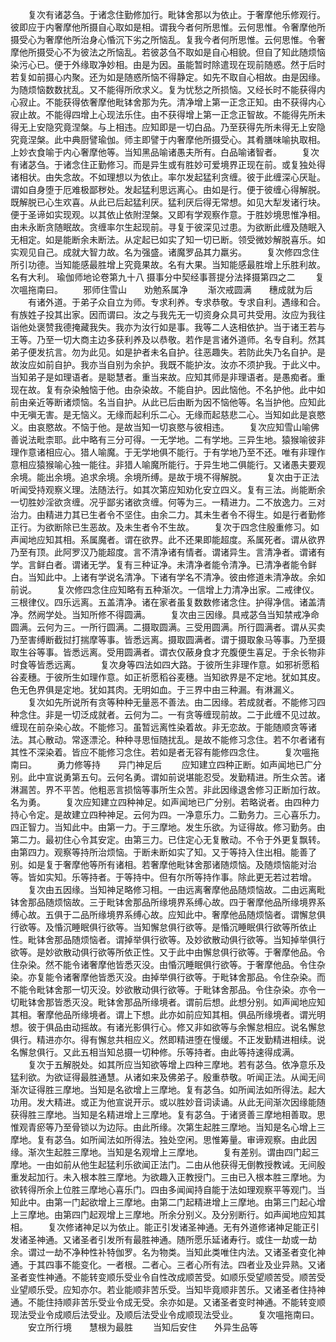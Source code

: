 <!-- { "loadSidebar": true } -->
　　复次有诸苾刍。于诸念住勤修加行。毗钵舍那以为依止。于奢摩他乐修观行。彼即应于内奢摩他所摄自心取如是相。谓我今者何所思惟。云何思惟。令奢摩他所摄受心为奢摩他所治身心惛沉下劣之所恼乱。复我今者何所思惟。云何思惟。令奢摩他所摄受心不为彼法之所恼乱。若彼苾刍不取如是自心相貌。但自了知此随烦恼染污心已。便于外缘取净妙相。由是为因。虽能暂时除遣现在现前随惑。然于后时若复如前摄心内聚。还为如是随惑所恼不得静定。如先不取自心相故。由是因缘。为随烦恼数数扰乱。又不能得所欣求义。复为忧愁之所损恼。又经长时不能获得内心寂止。不能获得依奢摩他毗钵舍那为先。清净增上第一正念正知。由不获得内心寂止故。不能得四增上心现法乐住。由不获得增上第一正念正智故。不能得先所未得无上安隐究竟涅槃。与上相违。应知即是一切白品。乃至获得先所未得无上安隐究竟涅槃。此中典厨譬瑜伽。师主即譬于内奢摩他所摄受心。其肴膳味喻执取相。上妙衣食喻于内心奢摩他等。当知黑品喻诸愚夫所有。白品喻诸智者。
　　复次有诸苾刍。于诸念住正勤修习。而是异生或有胜妙可爱境界正现在前。或复独处得诸相状。由失念故。不如理想以为依止。率尔发起猛利贪缠。彼于此缠深心厌耻。谓如自身堕于厄难极鄙秽处。发起猛利思远离心。由如是行。便于彼缠心得解脱。既解脱已心生欢喜。从此已后起猛利厌。猛利厌后得无常想。如见大犁发诸行块。便于圣谛如实现观。以其依止依附涅槃。又即有学观察作意。于胜妙境思惟净相。由未永断贪随眠故。贪缠率尔生起现前。寻复于彼深见过患。为欲断此缠及随眠入无相定。如是能断余未断法。从定起已如实了知一切已断。领受微妙解脱喜乐。如实观见自己。成就大智力故。名为强盛。诸魔罗品其力羸劣。
　　复次修四念住所引功德。当知能感最胜增上究竟果故。名有大果。当知能感最胜增上乐胜利故。名有大利。
瑜伽师地论卷第九十八
摄事分中契经事菩提分法择摄第四之二
　　复次嗢拖南曰。
　　邪师住雪山　　劝勉系属净
　　渐次戒圆满　　穗成就为后
　　有诸外道。于弟子众自立为师。专求利养。专求恭敬。专求自利。遇缘和合。有族姓子投其出家。因而谓曰。汝之与我先无一切资身众具可共受用。汝应为我往诣他处褒赞我德掩藏我失。我亦为汝行如是事。我等二人迭相依护。当于诸王若与王等。乃至一切大商主边多获利养及以恭敬。若作是言诸外道师。名专自利。然其弟子便发抗言。勿为此见。如是护者未名自护。往恶趣失。若防此失乃名自护。是故汝应如前自护。我亦当自别为余护。我既不能护汝。汝亦不须护我。于此义中。当知弟子是如理语者。是聪慧者。重当来故。应知其师是非理语者。是愚痴者。重现在故。复有杂染触恼于他。由杂染故。不能自护。因此恼他。不名护他。此中如前由亲近等断诸烦恼。名当自护。从此已后由断为因不恼他等。名当护他。应知此中无嗔无害。是无恼义。无缘而起利乐二心。无缘而起慈悲二心。当知如此是哀愍义。由哀愍故。不恼于他。是故当知一切哀愍与彼相违。
　　复次应知雪山喻佛善说法毗柰耶。此中略有三分可得。一无学地。二有学地。三异生地。猿猴喻彼非理作意诸相应心。猎人喻魔。于无学地俱不能行。于有学地乃至不还。唯有非理作意相应猿猴喻心独一能往。非猎人喻魔所能行。于异生地二俱能行。又诸愚夫要观余境。能出余境。追求余境。余境所缚。是故于境不得解脱。
　　复次由于正法听闻受持观察义理。法随法行。如其次第应知劝化安立四义。复有三法。尚能断余一切胜妙淫欲贪缠。况乎鄙劣诸欲贪缠。何等为三。一精进力。二不放逸力。三对治力。由精进力其已生者令不坚住。由余二力。其未生者令不得生。如是行者勤修正行。为欲断除已生恶故。及未生者令不生故。
　　复次于四念住殷重修习。如声闻地应知其相。系属魔者。谓在欲界。此不还果即能超度。系属死者。谓从欲界乃至有顶。此阿罗汉乃能超度。言不清净诸有情者。谓诸异生。言清净者。谓诸有学。言鲜白者。谓诸无学。复有三种证净。未清净者能令清净。已清净者能令鲜白。当知此中。上诸有学说名清净。下诸有学名不清净。彼由修道未清净故。余如前说。
　　复次修四念住应知略有五种渐次。一信增上力清净出家。二戒律仪。三根律仪。四乐远离。五盖清净。诸在家者虽复数数修诸念住。护得净信。诸盖清净。然阙学处。当知所修不得圆满。
　　复次由三因缘。具戒苾刍当知禁戒净命圆满。云何为三。一所行圆满。二摄取圆满。三受用圆满。所行圆满者。谓从买卖乃至害缚断截挝打揣摩等事。皆悉远离。摄取圆满者。谓于摄取象马等事。乃至摄取生谷等事。皆悉远离。受用圆满者。谓衣仅蔽身食才充腹便生喜足。于余长物非时食等皆悉远离。
　　复次身等四法如四大路。于彼所生非理作意。如邪祈愿稻谷麦穗。于彼所生如理作意。如正祈愿稻谷麦穗。当知欲界是不定地。犹如其皮。色无色界俱是定地。犹如其肉。无明如血。于三界中由三种漏。有淋漏义。
　　复次如先所说所有贪等种种无量恶不善法。由二因缘。若成就者。不能修习四种念住。非是一切泛成就者。云何为二。一有贪等缠现前故。二于此缠不见过故。缠现在前杂染心故。不能修习。虽暂远离性染着故。非无恋故。于能随顺贪等诸法。其心散动。常逐漂沦。种种寻思恒随扰乱。是故不能修习念住。若不尔者诸有其性不深染着。皆应不能修习念住。若如是者无容有能修四念住。
　　复次嗢拖南曰。
　　勇力修等持　　异门神足后
　　应知建立四种正断。如声闻地已广分别。此中宣说勇第五句。云何名勇。谓如前说堪能忍受。发勤精进。所生众苦。诸淋漏苦。界不平苦。他粗恶言损恼等事所生众苦。非此因缘退舍修习正断加行故。名为勇。
　　复次应知建立四种神足。如声闻地已广分别。若略说者。由四种力持心令定。是故建立四种神足。云何为四。一净意乐力。二勤务力。三心喜乐力。四正智力。当知此中。由第一力。于三摩地。发生乐欲。为证得故。修习勤务。由第二力。最初住心令其安定。由第三力。已住定心无复散动。不令于外更复飘转。由第四力。观察等持所治烦恼。于断未断如实了知。又于等持入住出相。能善了别。如是复于奢摩他等所有诸相。若奢摩他毗钵舍那诸随烦恼。及随烦恼能对治等。皆如实知。乐等持者。于等持中。但有尔所等持作事。除此更无若过若增。
　　复次由五因缘。当知神足略修习相。一由远离奢摩他品随烦恼故。二由远离毗钵舍那品随烦恼故。三于毗钵舍那品所缘境界系缚心故。四于奢摩他品所缘境界系缚心故。五俱于二品所缘境界系缚心故。应知此中。奢摩他品随烦恼者。谓懈怠俱行欲等。及惛沉睡眠俱行欲等。当知懈怠俱行欲等。是惛沉睡眠俱行欲等所依止性。毗钵舍那品随烦恼者。谓掉举俱行欲等。及妙欲散动俱行欲等。当知掉举俱行欲等。是妙欲散动俱行欲等所依正性。又于此中由懈怠俱行欲等。于奢摩他品。令住杂染。然不能令诸奢摩他皆悉灭没。由惛沉睡眠俱行欲等。于奢摩他品。令住杂染。亦复能令诸奢摩他皆悉灭没。由掉举俱行欲等。于毗钵舍那品。令住杂染。而不能令毗钵舍那一切灭没。妙欲散动俱行欲等。于毗钵舍那品。令住杂染。亦令一切毗钵舍那皆悉灭没。毗钵舍那品所缘境者。谓前后想。此想分别。如声闻地应知其相。奢摩他品所缘境者。谓上下想。此亦如前应知其相。俱品所缘境者。谓光明想。彼于俱品由动摇故。有诸光影俱行心。修又非如欲等与余懈怠相应。说名懈怠俱行。精进亦尔。得有懈怠共相应义。然即精进堕在慢缓。不正发勤精进相续。说名懈怠俱行。又此五相当知总摄一切种修。乐等持者。由此等持速得成满。
　　复次于五解脱处。如其所应当知欲等增上四种三摩地。若有苾刍。依净意乐及猛利欲。为欲证得最胜通慧。从诸如来及佛弟子。殷重恭敬。听闻正法。从闻无间渐次证得胜三摩地。当知是名欲增上三摩地。复有苾刍。如所闻法如所得法。起大功用。发大精进。或正为他宣说开示。或以胜妙音词读诵。从此无间渐次因缘能随获得胜三摩地。当知是名精进增上三摩地。复有苾刍。于诸贤善三摩地相善取。思惟观青瘀等乃至骨锁以为边际。由此所缘。次第生起胜三摩地。当知是名心增上三摩地。复有苾刍。如所闻法如所得法。独处空闲。思惟筹量。审谛观察。由此因缘。渐次生起胜三摩地。当知是名观增上三摩地。
　　复有差别。谓由四门起三摩地。一由如前从他生起猛利乐欲闻正法门。二由从他获得无倒教授教诫。无间殷重发起加行。未入根本胜三摩地。为欲趣入正教授门。三由已入根本胜三摩地。为欲转得所余上位胜三摩地心喜乐门。四由多闻闻持自能于法如理观察平等观门。当知此中。由第一门起欲增上三摩地。由第二门起精进增上三摩地。由第三门起心增上三摩地。由第四门起观增上三摩地。所余分别义。及分别断行。如声闻地应知其相。
　　复次修诸神足以为依止。能正引发诸圣神通。无有外道修诸神足能正引发诸圣神通。又诸圣者引发所有最胜神通。随所愿乐延诸寿行。或住一劫或一劫余。谓过一劫不净种性补特伽罗。名为物类。当知此类唯住内法。又诸圣者变化神通。于其四事不能变化。一者根。二者心。三者心所有法。四者业及业异熟。又诸圣者变性神通。不能转变顺乐受业令自性改成顺苦受。如顺乐受望顺苦受。顺苦受业望顺乐受。应知亦尔。若业能顺非苦乐受。当知毕竟顺非苦乐。又诸圣者住持神通。不能住持顺非苦乐受业令成无受。余亦如是。又诸圣者变时神通。不能转变顺现法受业令成顺后法受业。及顺后法受业令成顺现法受业。
　　复次嗢拖南曰。
　　安立所行境　　慧根为最胜
　　当知后安住　　外异生品等
